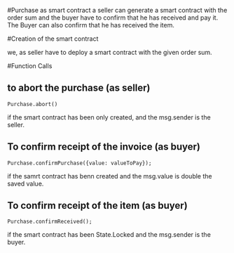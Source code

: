 #Purchase as smart contract
a seller can generate a smart contract with the order sum and the buyer have to confirm that he has received and pay it. The Buyer can also confirm that he has received the item. 

#Creation of the smart contract

we, as seller have to deploy a smart contract with the given order sum.

#Function Calls

## to abort the purchase (as seller)
```
Purchase.abort()
```
if the smart contract has been only created, and the msg.sender is the seller.

## To confirm receipt of the invoice (as buyer)
```
Purchase.confirmPurchase({value: valueToPay});
```
if the samrt contract has benn created and the msg.value is double the saved value.

## To confirm receipt of the item (as buyer)
```
Purchase.confirmReceived();
```
if the smart contract has been State.Locked and the msg.sender is the buyer.



